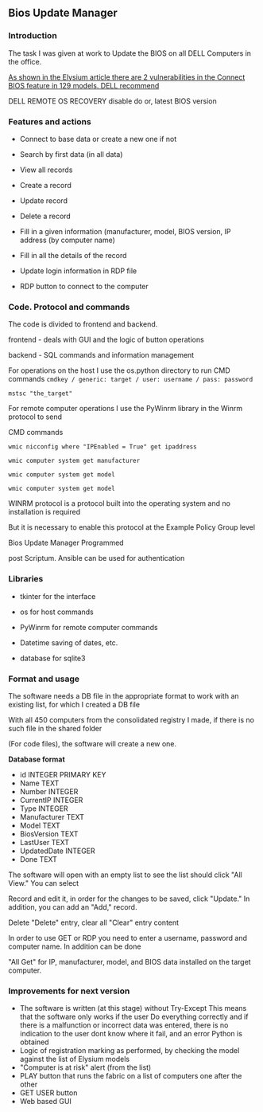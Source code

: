 ## Bios Update Manager

### Introduction

The task I was given at work to Update the BIOS on all DELL Computers in the office.

[As shown in the Elysium article there are 2 vulnerabilities in the Connect BIOS feature in 129 models. DELL recommend](https://eclypsium.com/2021/06/24/biosdisconnect/)

DELL REMOTE OS RECOVERY disable do or, latest BIOS version

### Features and actions

 - Connect to base data or create a new one if not

 - Search by first data (in all data)

 - View all records

 - Create a record

 - Update record

 - Delete a record

 - Fill in a given information (manufacturer, model, BIOS version, IP address (by computer name)

 - Fill in all the details of the record

 - Update login information in RDP file

 - RDP button to connect to the computer

### Code. Protocol and commands

The code is divided to frontend and backend.

frontend - deals with GUI and the logic of button operations

backend - SQL commands and information management

For operations on the host I use the os.python directory to run CMD commands `cmdkey / generic: target / user: username / pass: password`

    mstsc "the_target"

For remote computer operations I use the PyWinrm library in the Winrm protocol to send

CMD commands

    wmic nicconfig where "IPEnabled = True" get ipaddress

    wmic computer system get manufacturer

    wmic computer system get model

    wmic computer system get model

WINRM protocol is a protocol built into the operating system and no installation is required

But it is necessary to enable this protocol at the Example Policy Group level

Bios Update Manager Programmed

post Scriptum. Ansible can be used for authentication

### Libraries

 - tkinter for the interface

 - os for host commands

 - PyWinrm for remote computer commands

 - Datetime saving of dates, etc.

 - database for sqlite3

### Format and usage

The software needs a DB file in the appropriate format to work with an existing list, for which I created a DB file

With all 450 computers from the consolidated registry I made, if there is no such file in the shared folder

(For code files), the software will create a new one.

**Database format**
- id INTEGER PRIMARY KEY
- Name TEXT
- Number INTEGER
- CurrentIP INTEGER
- Type INTEGER
- Manufacturer TEXT
- Model TEXT
- BiosVersion TEXT
- LastUser TEXT
- UpdatedDate INTEGER
- Done TEXT

The software will open with an empty list to see the list should click "All View." You can select

Record and edit it, in order for the changes to be saved, click "Update." In addition, you can add an "Add," record.

Delete "Delete" entry, clear all "Clear" entry content

In order to use GET or RDP you need to enter a username, password and computer name. In addition can be done

"All Get" for IP, manufacturer, model, and BIOS data installed on the target computer.
### Improvements for next version
- The software is written (at this stage) without Try-Except This means that the software only works if the user Do everything correctly and if there is a malfunction or incorrect data was entered, there is no indication to the user dont know where it fail, and an error Python is obtained
- Logic of registration marking as performed, by checking the model against the list of Elysium models
- "Computer is at risk" alert (from the list)
- PLAY button that runs the fabric on a list of computers one after the other
- GET USER button
- Web based GUI